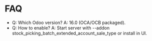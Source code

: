 # FAQ

- Q: Which Odoo version? A: 16.0 (OCA/OCB packaged).
- Q: How to enable? A: Start server with --addon stock_picking_batch_extended_account_sale_type or install in UI.
